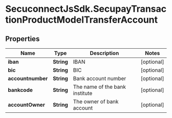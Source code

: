 # SecuconnectJsSdk.SecupayTransactionProductModelTransferAccount

## Properties
Name | Type | Description | Notes
------------ | ------------- | ------------- | -------------
**iban** | **String** | IBAN | [optional] 
**bic** | **String** | BIC | [optional] 
**accountnumber** | **String** | Bank account number | [optional] 
**bankcode** | **String** | The name of the bank institute | [optional] 
**accountOwner** | **String** | The owner of bank account | [optional] 


